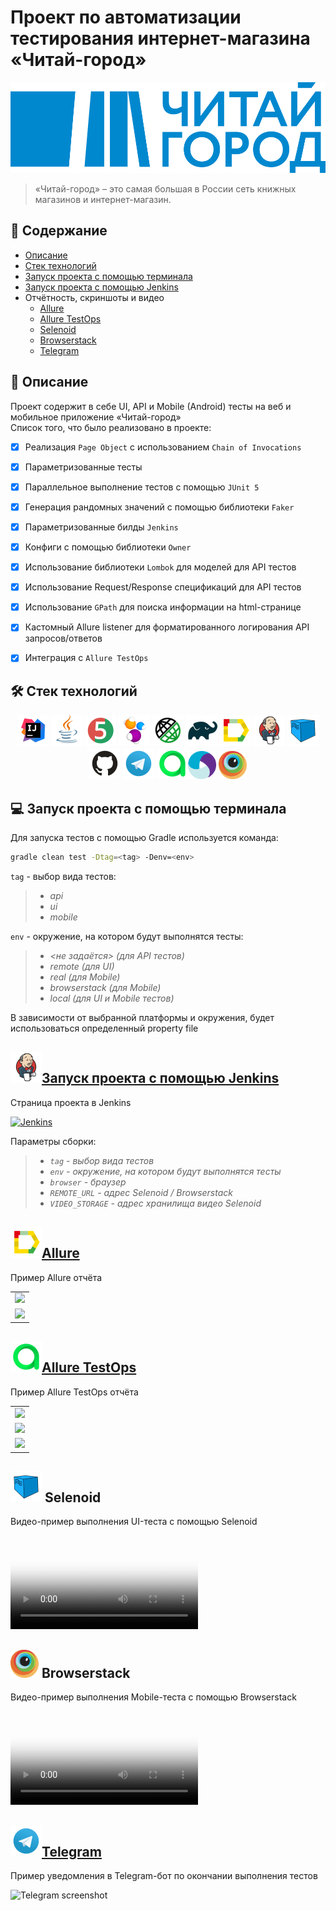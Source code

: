 # Проект по автоматизации тестирования интернет-магазина «Читай-город»

![chitai-gorod.png](https://raw.githubusercontent.com/gunnclappa/chitai-gorod-test-project/141d00405fd7686c0821ddb8edc0b484b4965688/external/chitai-gorod.png)
> «Читай-город» – это самая большая в России сеть книжных магазинов и интернет-магазин.

## :bookmark_tabs: Содержание
* <a href="#description">Описание</a>
* <a href="#stack">Cтек технологий</a>
* <a href="#gradle-launch">Запуск проекта с помощью терминала</a>
* <a href="#jenkins-launch">Запуск проекта с помощью Jenkins</a>
* <a>Отчётность, скриншоты и видео</a>
  + <a href="#allure">Allure</a>
  + <a href="#allure-testops">Allure TestOps</a>
  + <a href="#selenoid">Selenoid</a>
  + <a href="#browserstack">Browserstack</a>
  + <a href="#telegram">Telegram</a>
  
## 📓 <a name="description">Описание</a>
Проект содержит в себе UI, API и Mobile (Android) тесты на веб и мобильное приложение «Читай-город»\
Список того, что было реализовано в проекте:
- [x] Реализация `Page Object` с использованием `Chain of Invocations`
- [x] Параметризованные тесты
- [x] Параллельное выполнение тестов с помощью `JUnit 5`
- [x] Генерация рандомных значений с помощью библиотеки `Faker`
- [x] Параметризованные билды `Jenkins`
- [x] Конфиги с помощью библиотеки `Owner`
- [x] Использование библиотеки `Lombok` для моделей для API тестов
- [x] Использование Request/Response спецификаций для API тестов
- [x] Использование `GPath` для поиска информации на html-странице
- [x] Кастомный Allure listener для форматированного логирования API запросов/ответов
- [x] Интеграция с `Allure TestOps`


<a id="stack"></a>
## :hammer_and_wrench: Cтек технологий
<div align="center">
<a href="https://www.jetbrains.com/idea/"><img alt="InteliJ IDEA" height="50" src="external/Intelij_IDEA.svg" width="50"/></a>
<a href="https://www.java.com/"><img alt="Java" height="50" src="external/Java.svg" width="50"/></a>
<a href="https://junit.org/junit5/"><img alt="JUnit 5" height="50" src="external/JUnit5.svg" width="50"/></a>
<a href="https://selenide.org/"><img alt="Selenide" height="50" src="external/Selenide.svg" width="50"/></a>
<a href="https://rest-assured.io/"><img alt="REST Assured" height="50" src="external/Rest-Assured.svg" width="50"/></a>
<a href="https://gradle.org/"><img alt="Gradle" height="50" src="external/Gradle.svg" width="50"/></a>
<a href="https://github.com/allure-framework/"><img alt="Allure" height="50" src="external/Allure.svg" width="50"/></a>
<a href="https://www.jenkins.io/"><img alt="Jenkins" height="50" src="external/Jenkins.svg" width="50"/></a>
<a href="https://aerokube.com/selenoid/"><img alt="Selenoid" height="50" src="external/Selenoid.svg" width="50"/></a>
<a href="https://github.com/"><img alt="GitHub" height="50" src="external/GitHub.svg" width="50"/></a>
<a href="https://telegram.org/"><img alt="Telegram" height="50" src="external/Telegram.svg" width="50"/></a>
<a href="https://qameta.io/"><img alt="Allure TestOps" height="50" src="external/Allure TestOps.svg" width="50/></a>
<a href="https://appium.io/"><img alt="Appium" height="45" src="external/Appium.svg" width="45"/></a>
<a href="https://www.browserstack.com/"><img alt="Browserstack" height="45" src="external/Browserstack.svg" width="45"/></a>
</div>

<a id="gradle-launch"></a>
## :computer: Запуск проекта с помощью терминала

Для запуска тестов с помощью Gradle используется команда:
```bash
gradle clean test -Dtag=<tag> -Denv=<env>
```
`tag` - выбор вида тестов:
>- *api*
>- *ui*
>- *mobile*
  
`env` - окружение, на котором будут выполнятся тесты:
>- *\<не задаётся\> (для API тестов)*
>- *remote (для UI)*
>- *real (для Mobile)*
>- *browserstack (для Mobile)*
>- *local (для UI и Mobile тестов)*

В зависимости от выбранной платформы и окружения, будет использоваться определенный property file

<a id="jenkins-launch"></a>
##  <a href="https://jenkins.autotests.cloud/job/chitai-gorod/"><img alt="Jenkins" height="50" src="external/Jenkins.svg" width="50"/>Запуск проекта с помощью Jenkins</a>

Страница проекта в Jenkins

<a href="https://jenkins.autotests.cloud/job/chitai-gorod/"><img src="https://user-images.githubusercontent.com/110110734/202859544-d8c8b67d-1dcf-48b0-8d80-6170ec8f19a4.png" alt="Jenkins">
</a>

Параметры сборки:
>- *`tag` - выбор вида тестов*
>- *`env` - окружение, на котором будут выполнятся тесты*
>- *`browser` - браузер*
>- *`REMOTE_URL` - адрес Selenoid / Browserstack*
>- *`VIDEO_STORAGE` - адрес хранилища видео Selenoid*

<a id="allure"></a>
## <a href="https://jenkins.autotests.cloud/job/chitai-gorod/allure/"><img alt="Allure" height="50" src="external/Allure.svg" width="50"/>Allure</a>

Пример Allure отчёта

<table>
    <tr>
        <td>
        <a href="https://user-images.githubusercontent.com/110110734/205444306-40696036-7eaa-4954-b0a1-6e021e3b91bf.png">
        <img src="https://user-images.githubusercontent.com/110110734/205444306-40696036-7eaa-4954-b0a1-6e021e3b91bf.png">
        </a>
        </td>
        </tr>
        <tr>
        <td>
        <a href="https://user-images.githubusercontent.com/110110734/205444316-3ace4ae6-fc56-4931-93ea-aaf4c003d862.png">
        <img src="https://user-images.githubusercontent.com/110110734/205444316-3ace4ae6-fc56-4931-93ea-aaf4c003d862.png">
        </a>
        </td>
</table>

<a id="allure-testops"></a>
## <a href="https://allure.autotests.cloud/project/1687/dashboards"><img alt="Allure TestOps" height="50" src="external/Allure TestOps.svg" width="50"/>Allure TestOps</a>

Пример Allure TestOps отчёта

<table>
    <tr>
        <td>
        <a href="https://user-images.githubusercontent.com/110110734/205444418-1ae91e3c-56fd-49e4-9d03-fd40ece5f322.png">
        <img src="https://user-images.githubusercontent.com/110110734/205444418-1ae91e3c-56fd-49e4-9d03-fd40ece5f322.png">
        </a>
        </td>
   </tr>
        <tr>
        <td>
        <a href="https://user-images.githubusercontent.com/110110734/205444421-66a24d34-db21-403b-aa4f-08b57ab3432b.png">
        <img src="https://user-images.githubusercontent.com/110110734/205444421-66a24d34-db21-403b-aa4f-08b57ab3432b.png">
        </a>
        </td>
        </tr>
        <td>
        <a href="https://user-images.githubusercontent.com/110110734/205444425-3424e88b-3ecf-4108-b978-9e838fd41957.png">
        <img src="https://user-images.githubusercontent.com/110110734/205444425-3424e88b-3ecf-4108-b978-9e838fd41957.png">
        </a>
        </td>
</table>

<a id="selenoid"></a>
## <img alt="Selenoid" height="50" src="external/Selenoid.svg" width="50"/> Selenoid</a>

Видео-пример выполнения UI-теста с помощью Selenoid

<video src="https://user-images.githubusercontent.com/110110734/202859382-0d5509e0-a5a8-4c7f-9df0-9d8bcf16fc2f.mp4"
controls="controls" style="max-width: 730px;" poster="/external/logos/Selenoid.svg"></video>

<a id="browserstack"></a>
## <img alt="Browserstack" height="45" src="external/Browserstack.svg" width="45"/> Browserstack</a>

Видео-пример выполнения Mobile-теста с помощью Browserstack

<video src="https://user-images.githubusercontent.com/110110734/202863081-112a3796-fd9d-40ce-9684-392458f28ee8.mp4"
controls="controls" style="max-width: 730px;" poster="/external/logos/Browserstack.svg"></video>

<a id="telegram"></a>
## <a href="https://t.me/chitai_gorod_tests_bot"><img alt="Telegram" height="50" src="external/Telegram.svg" width="50"/>Telegram</a>

Пример уведомления в Telegram-бот по окончании выполнения тестов

![Telegram screenshot](https://user-images.githubusercontent.com/110110734/202859925-48e64223-96aa-41b1-9a32-2ca475a547c5.png)
